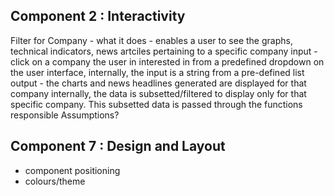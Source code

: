 ## Component 2 : Interactivity

Filter for Company - 
what it does - enables a user to see the graphs, technical indicators, news artciles pertaining to a specific company
input - click on a company the user in interested in from a predefined dropdown on the user interface,
internally, the input is a string from a pre-defined list
output - the charts and news headlines generated are displayed for that company
internally, the data is subsetted/filtered to display only for that specific company. This subsetted data is passed through the functions responsible 
Assumptions?


## Component 7 : Design and Layout
- component positioning
- colours/theme
